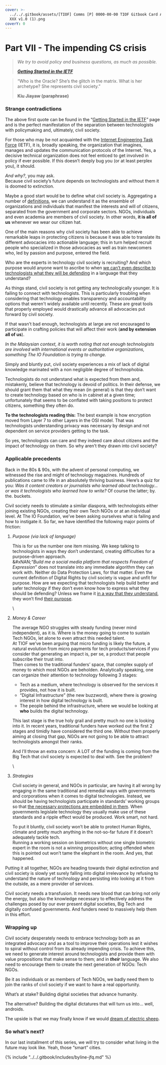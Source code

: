 ```yaml
---
cover: >-
  ../../.gitbook/assets/[TIOF] Comms [P] 0000-00-00 TIOF Gitbook Card APFYB-07
  XXX v1.0 (1).png
coverY: 0
---
```


# Part VII - The impending CS crisis

> _We try to avoid policy and business questions, as much as possible._
>
> [_**Getting Started in the IETF**_](https://www.ietf.org/about/participate/get-started/)

> “Who is the Oracle? She’s the glitch in the matrix. What is her archetype? She represents civil society.”
>
> **Kiu Jiayaw (paraphrase)**

### Strange contradictions <a href="#dd5a13f8-bce9-4d2f-a0dc-1a76e736abd3" id="dd5a13f8-bce9-4d2f-a0dc-1a76e736abd3"></a>

The above first quote can be found in the “[Getting Started in the IETF](https://www.ietf.org/about/participate/get-started/)” page and is the perfect manifestation of the separation between technologists with policymaking and, ultimately, civil society.

For those who may be not acquainted with the [Internet Engineering Task Force](https://www.ietf.org/) (IETF), it is, broadly speaking, the organization that imagines, manages and updates the communication protocols of the Internet. Yes, a decisive technical organization does not feel enticed to get involved in policy if ever possible. If this doesn’t deeply bug you (or at least perplex you), it should.

_And why?_, you may ask.\
Because civil society’s future depends on technologists and without them it is doomed to extinction.

Maybe a good start would be to define what civil society is. Aggregating a number of [definitions](https://en.wikipedia.org/wiki/Civil_society), we can understand it as the ensemble of organizations and individuals that manifest the interests and will of citizens, separated from the government and corporate sectors. NGOs, individuals and even academia are members of civil society. In other words, **it is all of us** whenever we wear our citizen hat.

One of the main reasons why civil society has been able to achieve remarkable leaps in protecting citizens is because it was able to translate its different advocacies into actionable language; this in turn helped recruit people who specialized in those advocacies as well as train newcomers who, led by passion and purpose, entered the field.

Who are the experts in technology civil society is recruiting? And which purpose would anyone want to ascribe to when [we can’t even describe to technologists what they will be defending](https://www.digitalnewsasia.com/insights/byte-your-thoughts-ditching-ethics-embracing-rights) in a language that they understand?

As things stand, civil society is not getting any technologically younger. It is failing to connect with technologists. This is particularly troubling when considering that technology enables transparency and accountability options that weren't widely available until recently. These are great tools that properly employed would drastically advance all advocacies put forward by civil society.

If that wasn’t bad enough, technologists at large are not encouraged to participate in crafting policies that will affect their work (**and by extension all of us**).

_In the Malaysian context, it is worth noting that not enough technologists are involved with international events or authoritative organizations, something The IO Foundation is trying to change._

Simply and bluntly put, civil society experiences a mix of lack of digital knowledge marinated with a non negligible degree of technophobia.

Technologists do not understand what is expected from them and, mistakenly, believe that technology is devoid of politics. In their defense, we should grant them that what they mean (in general) is that they don’t want to create technology based on who is in cabinet at a given time; unfortunately that seems to be conflated with taking positions to protect citizens, something they often do.

**To the technologists reading this:** The best example is how encryption moved from Layer 7 to other Layers in the OSI model. That was technologists understanding privacy was necessary by design and not dependent on service providers getting to the task.

So yes, technologists can care and they indeed care about citizens and the impact of technology on them. So why aren’t they drawn into civil society?

### Applicable precedents <a href="#b28599de-cb77-4316-b704-fef9dabe41c4" id="b28599de-cb77-4316-b704-fef9dabe41c4"></a>

Back in the 80s & 90s, with the advent of personal computing, we witnessed the rise and might of technology magazines. Hundreds of publications came to life in an absolutely thriving business. Here’s a quiz for you: _Was it content creators or journalists who learned about technology… or was it technologists who learned how to write?_ Of course the latter; by. the. buckets.

Civil society needs to stimulate a similar diaspora, with technologists either joining existing NGOs, creating their own Tech NGOs or at an individual level. At The IO Foundation, we’ve been asking ourselves what is failing and how to instigate it. So far, we have identified the following major points of friction:

1.  _Purpose (via lack of language)_

    This is for us the number one item missing. We keep talking to technologists in ways they don’t understand, creating difficulties for a purpose-driven approach.\
    &#xNAN;_“Build me a social media platform that respects Freedom of Expression”_ does not translate into any immediate algorithm they can work with. Neither do Data Protection Laws, for that matter. Even the current definition of Digital Rights by civil society is vague and unfit for purpose. How are we expecting that technologists help build better and safer technology if they don’t even know how to express what they should be defending? Unless we frame it [in a way that they understand](https://www.digitalnewsasia.com/insights/penny-your-bytes-part-1-about-dcdr), they won’t find [their purpose](https://www.digitalnewsasia.com/insights/penny-your-bytes-programmers-must-not-play-digital-god).

    \

2.  _Money & Career_

    The average NGO struggles with steady funding (never mind independent), as it is. Where is the money going to come to sustain Tech NGOs, let alone to even attract this needed talent.\
    At TIOF we’ve been arguing that micro funding is likely the future, a natural evolution from micro payments for tech products/services if you consider that generating an impact is, per se, a product that people subscribe their trust into.\
    Then comes to the traditional funders’ space, that complex supply of money to which most NGOs are beholden. Analytically speaking, one can organize their attention to technology following 3 stages:

    * Tech as a medium, where technology is observed for the services it provides, not how it is built.
    * “Digital Infrastructure” (the new buzzword), where there is growing interest in how digital technology is built.
    * The people behind the infrastructure, where we would be looking at **who** builds the digital technology.

    This last stage is the true holy grail and pretty much no one is looking into it. In recent years, traditional funders have worked out the first 2 stages and timidly have considered the third one. Without them properly aiming at closing that gap, NGOs are not going to be able to attract technologists amongst their ranks.

    And I’ll throw an extra concern: A LOT of the funding is coming from the Big Tech that civil society is expected to deal with. See the problem?

    \

3.  _Strategies_

    Civil society in general, and NGOs in particular, are having it all wrong by engaging in the same traditional and remedial ways with governments and corporations when it comes to digital technologies. Instead, we should be having technologists participate in standards’ working groups so that [the necessary protections are embedded in them](https://www.digitalnewsasia.com/insights/penny-your-bytes-nature-data). When governments legislate technology they usually make use of these standards and a ripple effect would be produced. Work smart, not hard.

    To put it bluntly, civil society won’t be able to protect Human Rights, climate and pretty much anything in the not-so-far future if it doesn’t adequately tackle tech.\
    Running a working session on biometrics without one single biometric expert in the room is not a winning proposition; acting offended when this is pointed out won’t tame the elephant in the room. And yes, that happened.

Putting it all together, NGOs are heading towards their digital extinction and civil society is slowly yet surely falling into digital irrelevance by refusing to understand the nature of technology and persisting into looking at it from the outside, as a mere provider of services.

Civil society needs a transfusion. It needs new blood that can bring not only the energy, but also the knowledge necessary to effectively address the challenges posed by our ever present digital societies, Big Tech and digitally confused governments. And funders need to massively help them in this effort.

### Wrapping up <a href="#bebb3482-402d-41c0-9c61-38f0eff560f3" id="bebb3482-402d-41c0-9c61-38f0eff560f3"></a>

Civil society desperately needs to embrace technology both as an integrated advocacy and as a tool to improve their operations lest it wishes to spiral without control from its already impending crisis. To achieve this, we need to generate interest around technologists and provide them with value propositions that make sense to them; and in _**their**_ language. We also need to encourage them to create the next generation of NGOs: Tech NGOs.&#x20;

Be it as individuals or as members of Tech NGOs, we badly need them to join the ranks of civil society if we want to have a real opportunity.

What’s at stake? Building digital societies that advance humanity.&#x20;

The alternative? Building the digital dictatures that will turn us into… well, androids.

The upside is that we may finally know if we would [dream of electric sheep](https://en.wikipedia.org/wiki/Do_Androids_Dream_of_Electric_Sheep%3F).

### So what’s next? <a href="#id-352bd800-9960-4931-acb5-4d28c0f17010" id="id-352bd800-9960-4931-acb5-4d28c0f17010"></a>

In our last installment of this series, we will try to consider what living in the future may look like. Yeah, those “smart” cities.



{% include "../../.gitbook/includes/byline-jfq.md" %}

